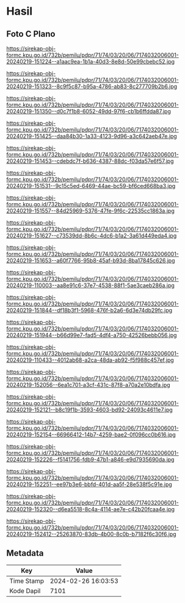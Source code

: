 # Hasil

## Foto C Plano

https://sirekap-obj-formc.kpu.go.id/732b/pemilu/pdpr/71/74/03/20/06/7174032006001-20240219-151224--a1aac9ea-1b1a-40d3-8e8d-50e99cbebc52.jpg

https://sirekap-obj-formc.kpu.go.id/732b/pemilu/pdpr/71/74/03/20/06/7174032006001-20240219-151323--8c9f5c87-b95a-4786-ab83-8c277709b2b6.jpg

https://sirekap-obj-formc.kpu.go.id/732b/pemilu/pdpr/71/74/03/20/06/7174032006001-20240219-151350--d0c7f1b8-6052-49dd-97f6-cb1b6ffdda87.jpg

https://sirekap-obj-formc.kpu.go.id/732b/pemilu/pdpr/71/74/03/20/06/7174032006001-20240219-151425--daa84b30-1a33-4123-9d96-a3c642aeb47e.jpg

https://sirekap-obj-formc.kpu.go.id/732b/pemilu/pdpr/71/74/03/20/06/7174032006001-20240219-151453--cdebdc7f-b636-4387-88dc-f03da57e6f57.jpg

https://sirekap-obj-formc.kpu.go.id/732b/pemilu/pdpr/71/74/03/20/06/7174032006001-20240219-151531--9c15c5ed-6469-44ae-bc59-bf6ced668ba3.jpg

https://sirekap-obj-formc.kpu.go.id/732b/pemilu/pdpr/71/74/03/20/06/7174032006001-20240219-151557--84d25969-5376-47fe-9f6c-22535cc1863a.jpg

https://sirekap-obj-formc.kpu.go.id/732b/pemilu/pdpr/71/74/03/20/06/7174032006001-20240219-151627--c73539dd-8b6c-4dc6-b1a2-3a61d449eda4.jpg

https://sirekap-obj-formc.kpu.go.id/732b/pemilu/pdpr/71/74/03/20/06/7174032006001-20240219-151653--a60f7766-95b8-45af-b93d-8ba17845c626.jpg

https://sirekap-obj-formc.kpu.go.id/732b/pemilu/pdpr/71/74/03/20/06/7174032006001-20240219-110003--aa8e91c6-37e7-4538-88f1-5ae3caeb286a.jpg

https://sirekap-obj-formc.kpu.go.id/732b/pemilu/pdpr/71/74/03/20/06/7174032006001-20240219-151844--df18b3f1-5968-476f-b2a6-6d3e74db29fc.jpg

https://sirekap-obj-formc.kpu.go.id/732b/pemilu/pdpr/71/74/03/20/06/7174032006001-20240219-151944--b66d99e7-fad5-4df4-a750-42526bebb056.jpg

https://sirekap-obj-formc.kpu.go.id/732b/pemilu/pdpr/71/74/03/20/06/7174032006001-20240219-110433--4012ab68-a2ca-48da-ab92-f5f988c457ef.jpg

https://sirekap-obj-formc.kpu.go.id/732b/pemilu/pdpr/71/74/03/20/06/7174032006001-20240219-152056--6ea1c701-a3cf-431c-87f8-a70a2e10bdfa.jpg

https://sirekap-obj-formc.kpu.go.id/732b/pemilu/pdpr/71/74/03/20/06/7174032006001-20240219-152121--b8c19f1b-3593-4603-bd92-24093c4611e7.jpg

https://sirekap-obj-formc.kpu.go.id/732b/pemilu/pdpr/71/74/03/20/06/7174032006001-20240219-152154--66966412-14b7-4259-bae2-0f096cc0b616.jpg

https://sirekap-obj-formc.kpu.go.id/732b/pemilu/pdpr/71/74/03/20/06/7174032006001-20240219-152226--f5141756-fdb9-47b1-a846-e9d7935690da.jpg

https://sirekap-obj-formc.kpu.go.id/732b/pemilu/pdpr/71/74/03/20/06/7174032006001-20240219-152251--ee97b3e6-bbfd-401d-aa5f-28e538f5c91e.jpg

https://sirekap-obj-formc.kpu.go.id/732b/pemilu/pdpr/71/74/03/20/06/7174032006001-20240219-152320--d6ea5518-8c4a-4114-ae7e-c42b20fcaa4e.jpg

https://sirekap-obj-formc.kpu.go.id/732b/pemilu/pdpr/71/74/03/20/06/7174032006001-20240219-152412--25263870-83db-4b00-8c0b-b7182f6c30f6.jpg


## Metadata

| Key        | Value               |
| ---------- | ------------------- |
| Time Stamp | 2024-02-26 16:03:53 |
| Kode Dapil | 7101                |



